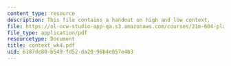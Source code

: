 ```yaml
---
content_type: resource
description: This file contains a handout on high and low context.
file: https://ol-ocw-studio-app-qa.s3.amazonaws.com/courses/21m-604-playwriting-i-spring-2005/6187dc80b549fd52da2098b4e057e4b3_context_wk4.pdf
file_type: application/pdf
resourcetype: Document
title: context_wk4.pdf
uid: 6187dc80-b549-fd52-da20-98b4e057e4b3
---
```

